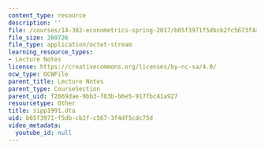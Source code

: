 ```yaml
---
content_type: resource
description: ''
file: /courses/14-382-econometrics-spring-2017/b65f3971f5dbcb2fc5673f4df5cdc75d_sipp1991.dta
file_size: 260726
file_type: application/octet-stream
learning_resource_types:
- Lecture Notes
license: https://creativecommons.org/licenses/by-nc-sa/4.0/
ocw_type: OCWFile
parent_title: Lecture Notes
parent_type: CourseSection
parent_uid: f2669dae-9bb3-f83b-b6e5-917fbc41a927
resourcetype: Other
title: sipp1991.dta
uid: b65f3971-f5db-cb2f-c567-3f4df5cdc75d
video_metadata:
  youtube_id: null
---
```

